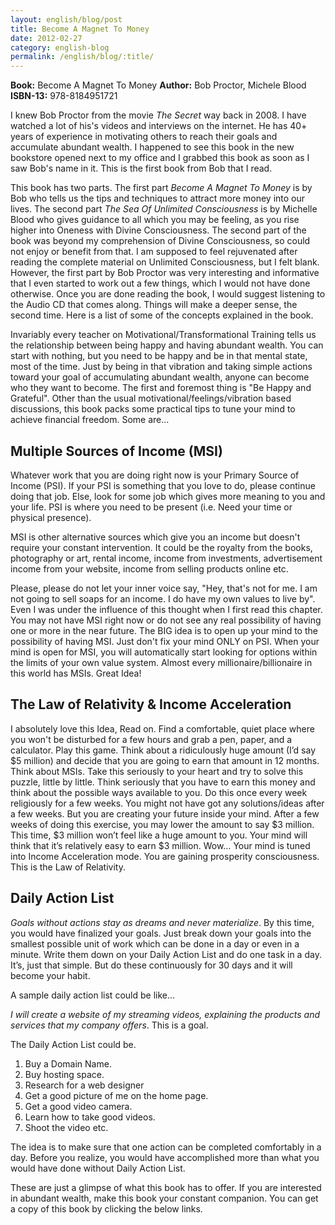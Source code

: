 ```yaml
---
layout: english/blog/post
title: Become A Magnet To Money
date: 2012-02-27
category: english-blog
permalink: /english/blog/:title/
---
```


**Book:** Become A Magnet To Money
**Author:** Bob Proctor, Michele Blood
**ISBN-13:** 978-8184951721

I knew Bob Proctor from the movie *The Secret* way back in 2008. I have watched a lot of his's videos and interviews on the internet. He has 40+ years of experience in motivating others to reach their goals and accumulate abundant wealth. I happened to see this book in the new bookstore opened next to my office and I grabbed this book as soon as I saw Bob's name in it. This is the first book from Bob that I read.

This book has two parts. The first part *Become A Magnet To Money* is by Bob who tells us the tips and techniques to attract more money into our lives. The second part *The Sea Of Unlimited Consciousness* is by Michelle Blood who gives guidance to all which you may be feeling, as you rise higher into Oneness with Divine Consciousness. The second part of the book was beyond my comprehension of Divine Consciousness, so could not enjoy or benefit from that. I am supposed to feel rejuvenated after reading the complete material on Unlimited Consciousness, but I felt blank. However, the first part by Bob Proctor was very interesting and informative that I even started to work out a few things, which I would not have done otherwise. Once you are done reading the book, I would suggest listening to the Audio CD that comes along. Things will make a deeper sense, the second time. Here is a list of some of the concepts explained in the book.

Invariably every teacher on Motivational/Transformational Training tells us the relationship between being happy and having abundant wealth. You can start with nothing, but you need to be happy and be in that mental state, most of the time.  Just by being in that vibration and taking simple actions toward your goal of accumulating abundant wealth, anyone can become who they want to become. The first and foremost thing is "Be Happy and Grateful". Other than the usual motivational/feelings/vibration based discussions, this book packs some practical tips to tune your mind to achieve financial freedom. Some are...

## Multiple Sources of Income (MSI)

Whatever work that you are doing right now is your Primary Source of Income (PSI). If your PSI is something that you love to do, please continue doing that job. Else, look for some job which gives more meaning to you and your life. PSI is where you need to be present (i.e. Need your time or physical presence).

MSI is other alternative sources which give you an income but doesn't require your constant intervention. It could be the royalty from the books, photography or art, rental income, income from investments, advertisement income from your website, income from selling products online etc.

Please, please do not let your inner voice say, "Hey, that's not for me. I am not going to sell soaps for an income. I do have my own values to live by".  Even I was under the influence of this thought when I first read this chapter. You may not have MSI right now or do not see any real possibility of having one or more in the near future. The BIG idea is to open up your mind to the possibility of having MSI. Just don't fix your mind ONLY on PSI. When your mind is open for MSI, you will automatically start looking for options within the limits of your own value system. Almost every millionaire/billionaire in this world has MSIs. Great Idea!

## The Law of Relativity & Income Acceleration

I absolutely love this Idea, Read on. Find a comfortable, quiet place where you won't be disturbed for a few hours and grab a pen, paper, and a calculator. Play this game. Think about a ridiculously huge amount (I’d say $5 million) and decide that you are going to earn that amount in 12 months. Think about MSIs. Take this seriously to your heart and try to solve this puzzle, little by little. Think seriously that you have to earn this money and think about the possible ways available to you. Do this once every week religiously for a few weeks. You might not have got any solutions/ideas after a few weeks. But you are creating your future inside your mind. After a few weeks of doing this exercise, you may lower the amount to say $3 million. This time, $3 million won’t feel like a huge amount to you. Your mind will think that it’s relatively easy to earn $3 million. Wow… Your mind is tuned into Income Acceleration mode. You are gaining prosperity consciousness. This is the Law of Relativity.

## Daily Action List

*Goals without actions stay as dreams and never materialize*. By this time, you would have finalized your goals. Just break down your goals into the smallest possible unit of work which can be done in a day or even in a minute. Write them down on your Daily Action List and do one task in a day. It’s, just that simple. But do these continuously for 30 days and it will become your habit.

A sample daily action list could be like...

*I will create a website of my streaming videos, explaining the products and services that my company offers*. This is a goal.

The Daily Action List could be.

1. Buy a Domain Name.
2. Buy hosting space.
3. Research for a web designer
4. Get a good picture of me on the home page.
5. Get a good video camera.
6. Learn how to take good videos.
7. Shoot the video etc.

The idea is to make sure that one action can be completed comfortably in a day. Before you realize, you would have accomplished more than what you would have done without Daily Action List.

These are just a glimpse of what this book has to offer. If you are interested in abundant wealth, make this book your constant companion. You can get a copy of this book by clicking the below links.
